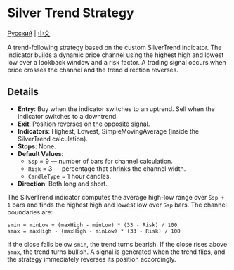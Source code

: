 # Silver Trend Strategy
[Русский](README_ru.md) | [中文](README_cn.md)

A trend-following strategy based on the custom SilverTrend indicator. The indicator builds a dynamic price channel using the highest high and lowest low over a lookback window and a risk factor. A trading signal occurs when price crosses the channel and the trend direction reverses.

## Details

- **Entry**: Buy when the indicator switches to an uptrend. Sell when the indicator switches to a downtrend.
- **Exit**: Position reverses on the opposite signal.
- **Indicators**: Highest, Lowest, SimpleMovingAverage (inside the SilverTrend calculation).
- **Stops**: None.
- **Default Values**:
  - `Ssp` = 9 — number of bars for channel calculation.
  - `Risk` = 3 — percentage that shrinks the channel width.
  - `CandleType` = 1 hour candles.
- **Direction**: Both long and short.

The SilverTrend indicator computes the average high-low range over `Ssp + 1` bars and finds the highest high and lowest low over `Ssp` bars. The channel boundaries are:

```
smin = minLow + (maxHigh - minLow) * (33 - Risk) / 100
smax = maxHigh - (maxHigh - minLow) * (33 - Risk) / 100
```

If the close falls below `smin`, the trend turns bearish. If the close rises above `smax`, the trend turns bullish. A signal is generated when the trend flips, and the strategy immediately reverses its position accordingly.
